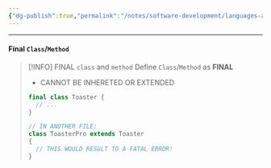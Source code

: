```yaml
---
{"dg-publish":true,"permalink":"/notes/software-development/languages-and-frameworks/web-development/backend/php/02-object-oriented-programming-oop/06-inheritance-and-polymorphism/03-final-inheritance/","tags":["programming","php","webdevelopment","backend","OOP"],"created":"2025-07-13T15:24:54.912+08:00"}
---
```



---

#### Final `Class`/`Method`

> [!INFO] FINAL `class` and `method`
> Define `Class`/`Method` as **FINAL**
>
> - CANNOT BE INHERETED OR EXTENDED
>
> ```php
> final class Toaster {
> 	// ...
> }
>
> // IN ANOTHER FILE:
> class ToasterPro extends Toaster
> {
> 	// THIS WOULD RESULT TO A FATAL ERROR!
> }
>
> ```
